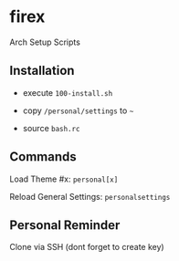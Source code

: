 # firex

Arch Setup Scripts

## Installation

- execute `100-install.sh`

- copy `/personal/settings` to `~`

- source `bash.rc`

## Commands

Load Theme #x: `personal[x]`

Reload General Settings: `personalsettings`

## Personal Reminder

Clone via SSH (dont forget to create key)